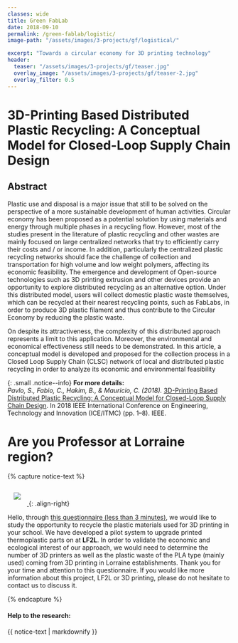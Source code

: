 ```yaml
---
classes: wide
title: Green FabLab
date: 2018-09-10
permalink: /green-fablab/logistic/
image-path: "/assets/images/3-projects/gf/logistical/"

excerpt: "Towards a circular economy for 3D printing technology"
header:
  teaser: "/assets/images/3-projects/gf/teaser.jpg"
  overlay_image: "/assets/images/3-projects/gf/teaser-2.jpg"
  overlay_filter: 0.5
---
```



# 3D-Printing Based Distributed Plastic Recycling: A Conceptual Model for Closed-Loop Supply Chain Design

## Abstract
Plastic use and disposal is a major issue that still to be solved on
the perspective of a more sustainable development of human
activities. Circular economy has been proposed as a potential solution by using materials and energy through multiple phases in a recycling flow. However, most of the studies present in the literature of plastic recycling and other wastes are mainly focused on large centralized networks that try to efficiently carry their costs and / or income. In addition, particularly
the centralized plastic recycling networks should face the challenge of collection and transportation for high volume and low weight polymers, affecting its economic feasibility. 
The emergence and development of Open-source technologies such as 3D printing extrusion and other devices provide an opportunity to explore distributed recycling as an alternative option. Under this distributed model, users will collect domestic plastic waste themselves, which can be recycled at their nearest recycling points, such as FabLabs, in order to produce 3D plastic filament and thus contribute to the Circular Economy by reducing the plastic waste.

On despite its attractiveness, the complexity of this distributed
approach represents a limit to this application. Moreover, the environmental and economical effectiveness still needs to be demonstrated. In this article, a conceptual model is developed and proposed for the collection process in a Closed Loop Supply Chain (CLSC) network of local and distributed plastic recycling in order to analyze its economic and environmental feasibility


{: .small  .notice--info}
**For more details:** <br>
<cite>Pavlo, S., Fabio, C., Hakim, B., & Mauricio, C. (2018).</cite> [3D-Printing Based Distributed Plastic Recycling: A Conceptual Model for Closed-Loop Supply Chain Design](https://doi.org/10.1109/ICE.2018.8436296). In 2018 IEEE International Conference on Engineering, Technology and Innovation (ICE/ITMC) (pp. 1–8). IEEE. 




# Are you Professor at Lorraine region?

{% capture notice-text %}

[<img src="{{ site.baseurl|append:page.image-path|append:'encuesta.png'}}" style="margin: 1em;">
](https://goo.gl/forms/2KESgsDo11gtwXAC2)
{: .align-right}

Hello, through [this questionnaire (less than 3 minutes)](https://goo.gl/forms/2KESgsDo11gtwXAC2), we would like to study the opportunity to recycle the plastic materials used for 3D printing in your school.
We have developed a pilot system to upgrade printed thermoplastic parts on at **LF2L**. 
In order to validate the economic and ecological interest of our approach, we would need to determine the number of 3D printers as well as the plastic waste of the PLA type (mainly used) coming from 3D printing in Lorraine establishments. 
Thank you for your time and attention to this questionnaire. If you would like more information about this project, LF2L or 3D printing, please do not hesitate to contact us to discuss it. 

{% endcapture %}



<div class="notice--info">
  <h4>Help to the research:</h4>

  {{ notice-text | markdownify }}
</div>


